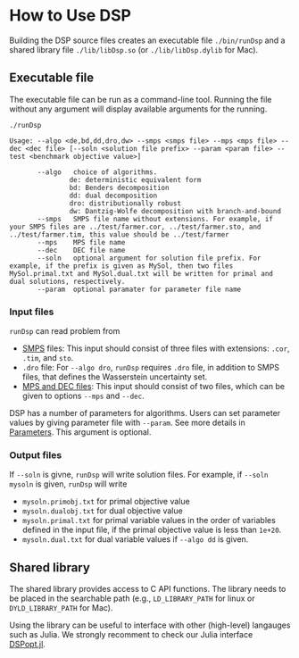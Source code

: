 # How to Use DSP

Building the DSP source files creates an executable file `./bin/runDsp` and a shared library file `./lib/libDsp.so` (or `./lib/libDsp.dylib` for Mac).

## Executable file

The executable file can be run as a command-line tool.
Running the file without any argument will display available arguments for the running.

```shell
./runDsp
```

```shell
Usage: --algo <de,bd,dd,dro,dw> --smps <smps file> --mps <mps file> --dec <dec file> [--soln <solution file prefix> --param <param file> --test <benchmark objective value>]

       --algo	choice of algorithms.
               de: deterministic equivalent form
               bd: Benders decomposition
               dd: dual decomposition
               dro: distributionally robust
               dw: Dantzig-Wolfe decomposition with branch-and-bound
       --smps	SMPS file name without extensions. For example, if your SMPS files are ../test/farmer.cor, ../test/farmer.sto, and ../test/farmer.tim, this value should be ../test/farmer
       --mps	MPS file name
       --dec	DEC file name
       --soln	optional argument for solution file prefix. For example, if the prefix is given as MySol, then two files MySol.primal.txt and MySol.dual.txt will be written for primal and dual solutions, respectively.
       --param	optional paramater for parameter file name
```

### Input files

`runDsp` can read problem from

- [SMPS](https://ieeexplore.ieee.org/abstract/document/8142546) files: This input should consist of three files with extensions: `.cor`, `.tim`, and `sto`.
- `.dro` file: For `--algo dro`, `runDsp` requires `.dro` file, in addition to SMPS files, that defines the Wasserstein uncertainty set.
- [MPS and DEC files](https://gcg.or.rwth-aachen.de/doc/reader__dec_8h.html): This input should consist of two files, which can be given to options `--mps` and `--dec`.

DSP has a number of parameters for algorithms.
Users can set parameter values by giving parameter file with `--param`.
See more details in [Parameters](parameters.md).
This argument is optional.


### Output files

If `--soln` is givne, `runDsp` will write solution files.
For example, if `--soln mysoln` is given, `runDsp` will write

- `mysoln.primobj.txt` for primal objective value
- `mysoln.dualobj.txt` for dual objective value
- `mysoln.primal.txt` for primal variable values in the order of variables defined in the input file, if the primal objective value is less than `1e+20`.
- `mysoln.dual.txt` for dual variable values if `--algo dd` is given.

## Shared library

The shared library provides access to C API functions.
The library needs to be placed in the searchable path (e.g., `LD_LIBRARY_PATH` for linux or `DYLD_LIBRARY_PATH` for Mac).

Using the library can be useful to interface with other (high-level) langauges such as Julia.
We strongly recomment to check our Julia interface [DSPopt.jl](https://github.com/kibaekkim/DSPopt.jl).
